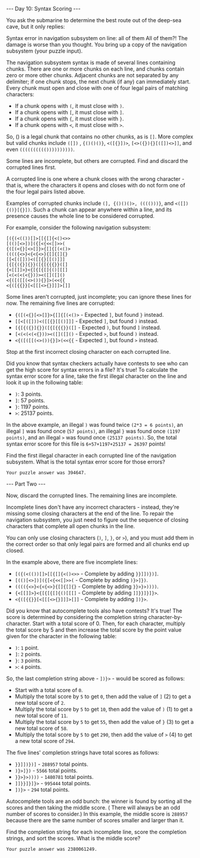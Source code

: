 --- Day 10: Syntax Scoring ---

You ask the submarine to determine the best route out of the deep-sea cave, but it only replies:

Syntax error in navigation subsystem on line: all of them All of them?! The damage is worse than you thought. You bring
up a copy of the navigation subsystem (your puzzle input).

The navigation subsystem syntax is made of several lines containing chunks. There are one or more chunks on each line,
and chunks contain zero or more other chunks. Adjacent chunks are not separated by any delimiter; if one chunk stops,
the next chunk (if any) can immediately start. Every chunk must open and close with one of four legal pairs of matching
characters:

- If a chunk opens with `(`, it must close with `)`.
- If a chunk opens with `[`, it must close with `]`.
- If a chunk opens with `{`, it must close with `}`.
- If a chunk opens with `<`, it must close with `>`.

So, () is a legal chunk that contains no other chunks, as is `[]`. More complex but valid chunks include `([])`
, `{()()()}`, `<([{}])>`, `[<>({}){}[([])<>]]`, and even `(((((((((())))))))))`.

Some lines are incomplete, but others are corrupted. Find and discard the corrupted lines first.

A corrupted line is one where a chunk closes with the wrong character - that is, where the characters it opens and
closes with do not form one of the four legal pairs listed above.

Examples of corrupted chunks include `(], {()()()>, (((()))}`, and `<([]){()}[{}])`. Such a chunk can appear anywhere
within a line, and its presence causes the whole line to be considered corrupted.

For example, consider the following navigation subsystem:

```text
[({(<(())[]>[[{[]{<()<>>
[(()[<>])]({[<{<<[]>>(
{([(<{}[<>[]}>{[]{[(<()>
(((({<>}<{<{<>}{[]{[]{}
[[<[([]))<([[{}[[()]]]
[{[{({}]{}}([{[{{{}}([]
{<[[]]>}<{[{[{[]{()[[[]
[<(<(<(<{}))><([]([]()
<{([([[(<>()){}]>(<<{{
<{([{{}}[<[[[<>{}]]]>[]]
```

Some lines aren't corrupted, just incomplete; you can ignore these lines for now. The remaining five lines are
corrupted:

- `{([(<{}[<>[]}>{[]{[(<()>` - Expected `]`, but found `}` instead.
- `[[<[([]))<([[{}[[()]]]` - Expected `]`, but found `)` instead.
- `[{[{({}]{}}([{[{{{}}([]` - Expected `)`, but found `]` instead.
- `[<(<(<(<{}))><([]([]()` - Expected `>`, but found `)` instead.
- `<{([([[(<>()){}]>(<<{{` - Expected `]`, but found `>` instead.

Stop at the first incorrect closing character on each corrupted line.

Did you know that syntax checkers actually have contests to see who can get the high score for syntax errors in a file?
It's true! To calculate the syntax error score for a line, take the first illegal character on the line and look it up
in the following table:

- `)`: 3 points.
- `]`: 57 points.
- `}`: 1197 points.
- `>`: 25137 points.

In the above example, an illegal `)` was found twice `(2*3 = 6 points)`, an illegal `]` was found once (`57 points)`, an
illegal `}` was found once `(1197 points)`, and an illegal `>` was found once `(25137 points)`. So, the total syntax
error score for this file is `6+57+1197+25137 = 26397` points!

Find the first illegal character in each corrupted line of the navigation subsystem. What is the total syntax error
score for those errors?

`Your puzzle answer was 394647.`

--- Part Two ---

Now, discard the corrupted lines. The remaining lines are incomplete.

Incomplete lines don't have any incorrect characters - instead, they're missing some closing characters at the end of
the line. To repair the navigation subsystem, you just need to figure out the sequence of closing characters that
complete all open chunks in the line.

You can only use closing characters (`)`, `]`, `}`, or `>`), and you must add them in the correct order so that only
legal pairs are formed and all chunks end up closed.

In the example above, there are five incomplete lines:

- `[({(<(())[]>[[{[]{<()<>>` - Complete by adding `}}]])})]`.
- `[(()[<>])]({[<{<<[]>>(` - Complete by adding `)}>]})`.
- `(((({<>}<{<{<>}{[]{[]{}` - Complete by adding `}}>}>))))`.
- `{<[[]]>}<{[{[{[]{()[[[]` - Complete by adding `]]}}]}]}>`.
- `<{([{{}}[<[[[<>{}]]]>[]]` - Complete by adding `])}>`.

Did you know that autocomplete tools also have contests? It's true! The score is determined by considering the
completion string character-by-character. Start with a total score of 0. Then, for each character, multiply the total
score by 5 and then increase the total score by the point value given for the character in the following table:

- `)`: `1` point.
- `]`: `2` points.
- `}`: `3` points.
- `>`: `4` points.

So, the last completion string above - `])}>` - would be scored as follows:

- Start with a total score of `0`.
- Multiply the total score by `5` to get `0`, then add the value of `]` (2) to get a new total score of `2`.
- Multiply the total score by `5` to get `10`, then add the value of `)` (1) to get a new total score of `11`.
- Multiply the total score by `5` to get `55`, then add the value of `}` (3) to get a new total score of `58`.
- Multiply the total score by `5` to get `290`, then add the value of `>` (4) to get a new total score of `294`.

The five lines' completion strings have total scores as follows:

- `}}]])})]` - `288957` total points.
- `)}>]})` - `5566` total points.
- `}}>}>))))` - `1480781` total points.
- `]]}}]}]}>` - `995444` total points.
- `])}>` - `294` total points.

Autocomplete tools are an odd bunch: the winner is found by sorting all the scores and then taking the middle score. (
There will always be an odd number of scores to consider.) In this example, the middle score is `288957` because there
are the same number of scores smaller and larger than it.

Find the completion string for each incomplete line, score the completion strings, and sort the scores. What is the
middle score?

`Your puzzle answer was 2380061249.` 